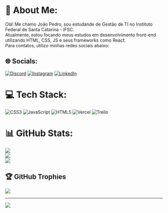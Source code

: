 # 💫 About Me:
Olá! Me chamo João Pedro, sou estudande de Gestão de TI no Instituto Federal de Santa Catarina - IFSC.<br>
Atualmente, estou focando meus estudos em desenvolvimento front-end utilizando HTML, CSS, JS e seus frameworks como React. <br>
Para contatos, utilizo minhas redes sociais abaixo:



## 🌐 Socials:
[![Discord](https://img.shields.io/badge/Discord-%237289DA.svg?logo=discord&logoColor=white)](https://discord.gg/juau#2385) [![Instagram](https://img.shields.io/badge/Instagram-%23E4405F.svg?logo=Instagram&logoColor=white)](https://instagram.com/joaopdrozg) [![LinkedIn](https://img.shields.io/badge/LinkedIn-%230077B5.svg?logo=linkedin&logoColor=white)](https://linkedin.com/in/joaopedrogirardello) 

# 💻 Tech Stack:
![CSS3](https://img.shields.io/badge/css3-%231572B6.svg?style=for-the-badge&logo=css3&logoColor=white) ![JavaScript](https://img.shields.io/badge/javascript-%23323330.svg?style=for-the-badge&logo=javascript&logoColor=%23F7DF1E) ![HTML5](https://img.shields.io/badge/html5-%23E34F26.svg?style=for-the-badge&logo=html5&logoColor=white) ![Vercel](https://img.shields.io/badge/vercel-%23000000.svg?style=for-the-badge&logo=vercel&logoColor=white) ![Trello](https://img.shields.io/badge/Trello-%23026AA7.svg?style=for-the-badge&logo=Trello&logoColor=white)
# 📊 GitHub Stats:
![](https://github-readme-stats.vercel.app/api?username=joaopdrozg&theme=dark&hide_border=false&include_all_commits=true&count_private=false)<br/>
![](https://github-readme-streak-stats.herokuapp.com/?user=joaopdrozg&theme=dark&hide_border=false)<br/>
![](https://github-readme-stats.vercel.app/api/top-langs/?username=joaopdrozg&theme=dark&hide_border=false&include_all_commits=true&count_private=false&layout=compact)

## 🏆 GitHub Trophies
![](https://github-profile-trophy.vercel.app/?username=joaopdrozg&theme=radical&no-frame=false&no-bg=true&margin-w=4)

---
[![](https://visitcount.itsvg.in/api?id=joaopdrozg&icon=0&color=0)](https://visitcount.itsvg.in)

<!-- Proudly created with GPRM ( https://gprm.itsvg.in ) -->
